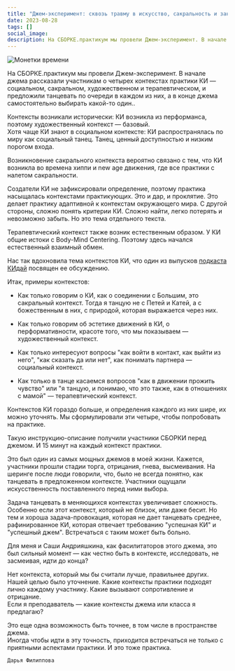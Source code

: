 ```yaml
---
title: "Джем-эксперимент: сквозь травму в искусство, сакральность и заново"
date: 2023-08-28
tags: []
social_image:
description: На СБОРКЕ.практикум мы провели Джем-эксперимент. В начале джема рассказали участникам о четырех контекстах практики КИ — социальном, сакральном, художественном и терапевтическом, и предложили&nbsp;...
---
```


<img src="/media/tg-pack-coins (alpha).png" alt="Монетки времени"/>

На СБОРКЕ.практикум мы провели Джем-эксперимент. В начале джема рассказали участникам о четырех контекстах практики КИ — социальном, сакральном, художественном и терапевтическом, и предложили танцевать по очереди в каждом из них, а в конце джема самостоятельно выбирать какой-то один..

Контексты возникали исторически: КИ возникла из перформанса, поэтому художественный контекст — базовый.  
Хотя чаще КИ знают в социальном контексте: КИ распространялась по миру как социальный танец. Танец, ценный доступностью и низким порогом входа.

Возникновение сакрального контекста вероятно связано с тем, что КИ возникла во времена хиппи и new age движения, где все практики с налетом сакральности.

Создатели КИ не зафиксировали определение, поэтому практика насыщалась контекстами практикующих. Это и дар, и проклятие. Это делает практику адаптивной к контекстам окружающего мира. С другой стороны, сложно понять критерии КИ. Сложно найти, легко потерять и невозможно забыть. Но это тема отдельного текста.

Терапевтический контекст также возник естественным образом. У КИ общие истоки с Body-Mind Сentering. Поэтому здесь начался естественный взаимный обмен. 

Нас так вдохновила тема контекстов КИ, что один из выпусков <a href = "https://kidai.mave.digital/" target="_blank" rel="noreferrer">подкаста КИдай</a> посвящен ее обсуждению.

Итак, примеры контекстов:

- Как только говорим о КИ, как о соединении с Большим, это сакральный контекст. Тогда я танцую не с Петей и Катей, а с божественным в них, с природой, которая выражается через них.

- Как только говорим об эстетике движений в КИ, о перформативности, красоте того, что мы показываем — художественный контекст.

- Как только интересуют вопросы "как войти в контакт, как выйти из него", "как сказать да или нет", как понимать партнера — социальный контекст.

- Как только в танце касаемся вопросов "как в движении прожить чувство" или "я танцую, и понимаю, что это также, как в отношениях с мамой" — терапевтический контекст.

Контекстов КИ гораздо больше, и определения каждого из них шире, их можно уточнять. Мы сформулировали эти четыре, чтобы попробовать на практике. 

Такую инструкцию-описание получили участники СБОРКИ перед джемом. И 15 минут на каждый контекст практики.

Это был один из самых мощных джемов в моей жизни. Кажется, участники прошли стадии торга, отрицания, гнева, высмеивания. На шеринге после люди говорили, что, было не всегда понятно, как танцевать в предложенном контексте. Участники ощущали искусственность поставленного перед ними выбора.

Задача танцевать в меняющихся контекстах увеличивает сложность. Особенно если этот контекст, который не близок, или даже бесит. Но тем и хороша задача-провокация, которая не дает танцевать среднее, рафинированное КИ, которая отвечает требованию "успешная КИ" и "успешный джем". Встречаться с таким может быть больно.

Для меня и Саши Андрияшкина, как фасилитаторов этого джема, это был сильный момент — как честно быть в контексте, исследовать, не засмеивая, идти до конца?

Нет контекста, который мы бы считали лучше, правильнее других. Нашей целью было уточнение. Какие контексты практики подходят лично каждому участнику. Какие вызывают сопротивление и отрицание.  
Если я преподаватель — какие контексты джема или класса я предлагаю? 

Это еще одна возможность быть точнее, в том числе в пространстве джема.  
Иногда чтобы идти в эту точность, приходится встречаться не только с приятными аспектами практики. И это тоже практика.

```Дарья Филиппова```